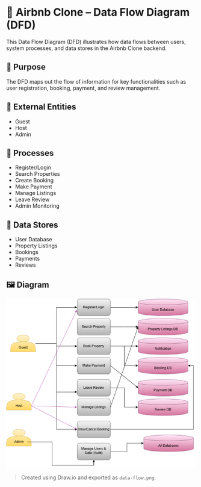 # 🔄 Airbnb Clone – Data Flow Diagram (DFD)

This Data Flow Diagram (DFD) illustrates how data flows between users, system processes, and data stores in the Airbnb Clone backend.

## 🎯 Purpose

The DFD maps out the flow of information for key functionalities such as user registration, booking, payment, and review management.

## 👤 External Entities

- Guest
- Host
- Admin

## 🔁 Processes

- Register/Login
- Search Properties
- Create Booking
- Make Payment
- Manage Listings
- Leave Review
- Admin Monitoring

## 💾 Data Stores

- User Database
- Property Listings
- Bookings
- Payments
- Reviews

## 🖼️ Diagram

![Data Flow Diagram](./data-flow.png)

> Created using Draw.io and exported as `data-flow.png`.

